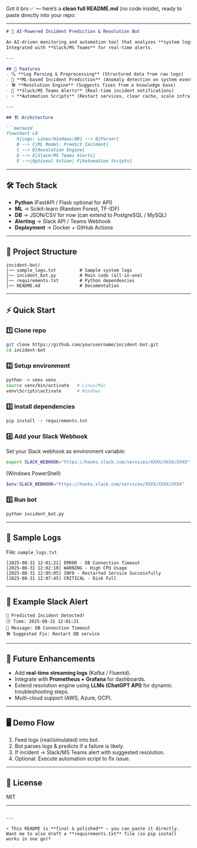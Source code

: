 Got it bro ✅ — here’s a **clean full README.md** (no code inside), ready to paste directly into your repo:

---

````markdown
# 🤖 AI-Powered Incident Prediction & Resolution Bot  

An AI-driven monitoring and automation tool that analyzes **system logs**, predicts **potential failures**, and suggests **automated resolutions**.  
Integrated with **Slack/MS Teams** for real-time alerts.  

---

## 🚀 Features  
- 🔍 **Log Parsing & Preprocessing** (Structured data from raw logs)  
- 🤖 **ML-based Incident Prediction** (Anomaly detection on system events)  
- 🛠 **Resolution Engine** (Suggests fixes from a knowledge base)  
- 📢 **Slack/MS Teams Alerts** (Real-time incident notifications)  
- ⚡ **Automation Scripts** (Restart services, clear cache, scale infra)  

---

## 🏗️ Architecture  

```mermaid
flowchart LR
    A[Logs: Linux/Windows/DB] --> B[Parser]
    B --> C[ML Model: Predict Incident]
    C --> D[Resolution Engine]
    D --> E[Slack/MS Teams Alerts]
    E -->|Optional Action| F[Automation Scripts]
````

---

## 🛠 Tech Stack

* **Python** (FastAPI / Flask optional for API)
* **ML** → Scikit-learn (Random Forest, TF-IDF)
* **DB** → JSON/CSV for now (can extend to PostgreSQL / MySQL)
* **Alerting** → Slack API / Teams Webhook
* **Deployment** → Docker + GitHub Actions

---

## 📂 Project Structure

```
incident-bot/
│── sample_logs.txt         # Sample system logs
│── incident_bot.py         # Main code (all-in-one)
│── requirements.txt        # Python dependencies
│── README.md               # Documentation
```

---

## ⚡ Quick Start

### 1️⃣ Clone repo

```bash
git clone https://github.com/yourusername/incident-bot.git
cd incident-bot
```

### 2️⃣ Setup environment

```bash
python -m venv venv
source venv/bin/activate   # Linux/Mac
venv\Scripts\activate      # Windows
```

### 3️⃣ Install dependencies

```bash
pip install -r requirements.txt
```

### 4️⃣ Add your Slack Webhook

Set your Slack webhook as environment variable:

```bash
export SLACK_WEBHOOK="https://hooks.slack.com/services/XXXX/XXXX/XXXX"
```

(Windows PowerShell)

```powershell
$env:SLACK_WEBHOOK="https://hooks.slack.com/services/XXXX/XXXX/XXXX"
```

### 5️⃣ Run bot

```bash
python incident_bot.py
```

---

## 📜 Sample Logs

File: `sample_logs.txt`

```text
[2025-08-31 12:01:21] ERROR - DB Connection Timeout
[2025-08-31 12:02:10] WARNING - High CPU Usage
[2025-08-31 12:05:05] INFO - Restarted Service Successfully
[2025-08-31 12:07:45] CRITICAL - Disk Full
```

---

## 📢 Example Slack Alert

```
🚨 Predicted Incident Detected!
🕒 Time: 2025-08-31 12:01:21
📄 Message: DB Connection Timeout
🛠 Suggested Fix: Restart DB service
```

---

## 🔮 Future Enhancements

* Add **real-time streaming logs** (Kafka / Fluentd).
* Integrate with **Prometheus + Grafana** for dashboards.
* Extend resolution engine using **LLMs (ChatGPT API)** for dynamic troubleshooting steps.
* Multi-cloud support (AWS, Azure, GCP).

---

## 🖥️ Demo Flow

1. Feed logs (real/simulated) into bot.
2. Bot parses logs & predicts if a failure is likely.
3. If incident → Slack/MS Teams alert with suggested resolution.
4. Optional: Execute automation script to fix issue.

---

## 📜 License

MIT

---

```

---

⚡ This README is **final & polished** — you can paste it directly.  
Want me to also draft a **requirements.txt** file (so pip install works in one go)?
```
